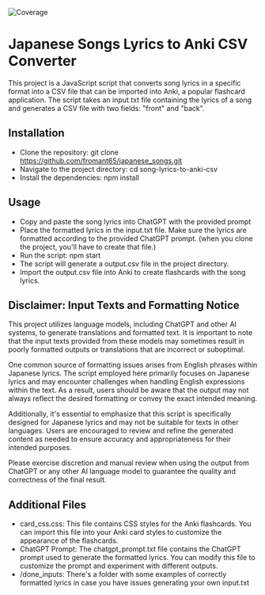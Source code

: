![Coverage](https://img.shields.io/endpoint?url=https://gist.githubusercontent.com/fromant65/21872732f8434b07c34fa3a1a95c530a/raw/japanese_songs_coverage.json)

# Japanese Songs Lyrics to Anki CSV Converter

This project is a JavaScript script that converts song lyrics in a specific format into a CSV file that can be imported into Anki, a popular flashcard application. The script takes an input.txt file containing the lyrics of a song and generates a CSV file with two fields: "front" and "back".

## Installation

- Clone the repository: git clone https://github.com/fromant65/japanese_songs.git
- Navigate to the project directory: cd song-lyrics-to-anki-csv
- Install the dependencies: npm install

## Usage

- Copy and paste the song lyrics into ChatGPT with the provided prompt
- Place the formatted lyrics in the input.txt file. Make sure the lyrics are formatted according to the provided ChatGPT prompt. (when you clone the project, you'll have to create that file.)
- Run the script: npm start
- The script will generate a output.csv file in the project directory.
- Import the output.csv file into Anki to create flashcards with the song lyrics.

## Disclaimer: Input Texts and Formatting Notice

This project utilizes language models, including ChatGPT and other AI systems, to generate translations and formatted text. It is important to note that the input texts provided from these models may sometimes result in poorly formatted outputs or translations that are incorrect or suboptimal.

One common source of formatting issues arises from English phrases within Japanese lyrics. The script employed here primarily focuses on Japanese lyrics and may encounter challenges when handling English expressions within the text. As a result, users should be aware that the output may not always reflect the desired formatting or convey the exact intended meaning.

Additionally, it's essential to emphasize that this script is specifically designed for Japanese lyrics and may not be suitable for texts in other languages. Users are encouraged to review and refine the generated content as needed to ensure accuracy and appropriateness for their intended purposes.

Please exercise discretion and manual review when using the output from ChatGPT or any other AI language model to guarantee the quality and correctness of the final result.

## Additional Files

- card_css.css: This file contains CSS styles for the Anki flashcards. You can import this file into your Anki card styles to customize the appearance of the flashcards.
- ChatGPT Prompt: The chatgpt_prompt.txt file contains the ChatGPT prompt used to generate the formatted lyrics. You can modify this file to customize the prompt and experiment with different outputs.
- /done_inputs: There's a folder with some examples of correctly formatted lyrics in case you have issues generating your own input.txt
